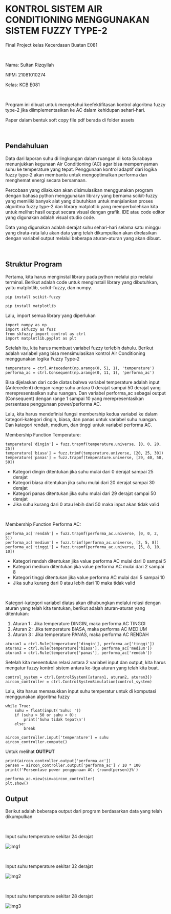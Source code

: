 # KONTROL SISTEM AIR CONDITIONING MENGGUNAKAN SISTEM FUZZY TYPE-2
Final Project kelas Kecerdasan Buatan E081

<br>

Nama: Sultan Rizqyllah

NPM: 21081010274

Kelas: KCB E081

<br>

Program ini dibuat untuk mengetahui keefektifitasan kontrol algoritma fuzzy type-2 jika diimplementasikan ke AC dalam kehidupan sehari-hari.

Paper dalam bentuk soft copy file pdf berada di folder assets

<br>

## Pendahuluan

Data dari laporan suhu di lingkungan dalam ruangan di kota Surabaya menunjukkan kegunaan Air Conditioning (AC) agar bisa mempernyaman suhu ke temperature yang tepat. Penggunaan kontrol adaptif dari logika fuzzy type-2 akan membantu untuk mengoptimalkan performa dan menghemat energi secara bersamaan. 

Percobaan yang dilakukan akan disimulasikan menggunakan program dengan bahasa python menggunakan library yang bernama scikit-fuzzy yang memiliki banyak alat yang dibutuhkan untuk menjalankan proses algoritma fuzzy type-2 dan library matplotlib yang memperbolehkan kita untuk melihat hasil output secara visual dengan grafik. IDE atau code editor yang digunakan adalah visual studio code.

Data yang digunakan adalah derajat suhu sehari-hari selama satu minggu yang dirata-rata lalu akan data yang telah dikumpulkan akan direlasikan dengan variabel output melalui beberapa aturan-aturan yang akan dibuat.

<br>

## Struktur Program
Pertama, kita harus menginstal library pada python melalui pip melalui terminal.
Berikut adalah code untuk menginstall library yang dibutuhkan, yaitu matplotlib, scikit-fuzzy, dan numpy.

`pip install scikit-fuzzy`

`pip install matplotlib`

Lalu, import semua library yang diperlukan

```
import numpy as np
import skfuzzy as fuzz
from skfuzzy import control as ctrl
import matplotlib.pyplot as plt
```

Setelah itu, kita harus membuat variabel fuzzy terlebih dahulu. Berikut adalah variabel yang bisa mensimulasikan kontrol Air Conditioning menggunakan logika Fuzzy Type-2

```
temperature = ctrl.Antecedent(np.arange(0, 51, 1), 'temperature')
performa_ac = ctrl.Consequent(np.arange(0, 11, 1), 'performa_ac')
```

Bisa dijelaskan dari code diatas bahwa variabel temperature adalah input (Antecedent) dengan range suhu antara 0 derajat sampai 50 derajat yang merepresentasikan suhu ruangan. Dan variabel performa_ac sebagai output (Consequent) dengan range 1 sampai 10 yang merepresentasikan persentase penggunaan power/performa AC.

Lalu, kita harus mendefinisi fungsi membership kedua variabel ke dalam kategori-kategori dingin, biasa, dan panas untuk variabel suhu ruangan. Dan kategori rendah, medium, dan tinggi untuk variabel performa AC.

Membership Function Temperature:

```
temperature['dingin'] = fuzz.trapmf(temperature.universe, [0, 0, 20, 25])
temperature['biasa'] = fuzz.trimf(temperature.universe, [20, 25, 30])
temperature['panas'] = fuzz.trapmf(temperature.universe, [29, 40, 50, 50])
```

*	Kategori dingin ditentukan jika suhu mulai dari 0 derajat sampai 25 derajat
*	Kategori biasa ditentukan jika suhu mulai dari 20 derajat sampai 30 derajat
*	Kategori panas ditentukan jika suhu mulai dari 29 derajat sampai 50 derajat
*	Jika suhu kurang dari 0 atau lebih dari 50 maka input akan tidak valid

<br>

Membership Function Performa AC:

```
performa_ac['rendah'] = fuzz.trapmf(performa_ac.universe, [0, 0, 2, 5])
performa_ac['medium'] = fuzz.trimf(performa_ac.universe, [2, 5, 8])
performa_ac['tinggi'] = fuzz.trapmf(performa_ac.universe, [5, 8, 10, 10])
```

*	Kategori rendah ditentukan jika value performa AC mulai dari 0 sampai 5
*	Kategori medium ditentukan jika value performa AC mulai dari 2 sampai 8
*	Kategori tinggi ditentukan jika value performa AC mulai dari 5 sampai 10
*	Jika suhu kurang dari 0 atau lebih dari 10 maka tidak valid

<br>

Kategori-kategori variabel diatas akan dihubungkan melalui relasi dengan aturan yang telah kita tentukan, berikut adalah aturan-aturan yang ditentukan:

1. Aturan 1 : Jika temperature DINGIN, maka performa AC TINGGI
2. Aturan 2 : Jika temperature BIASA, maka performa AC MEDIUM
3. Aturan 3 : Jika temperature PANAS, maka performa AC RENDAH

```
aturan1 = ctrl.Rule(temperature['dingin'], performa_ac['tinggi'])
aturan2 = ctrl.Rule(temperature['biasa'], performa_ac['medium'])
aturan3 = ctrl.Rule(temperature['panas'], performa_ac['rendah'])
```

Setelah kita menentukan relasi antara 2 variabel input dan output, kita harus mengatur fuzzy kontrol sistem antara ke-tiga aturan yang telah kita buat.

```
control_system = ctrl.ControlSystem([aturan1, aturan2, aturan3])
aircon_controller = ctrl.ControlSystemSimulation(control_system)
```

Lalu, kita harus memasukkan input suhu temperatur untuk di komputasi menggunakan algoritma fuzzy

```
while True:
    suhu = float(input('Suhu: '))
    if (suhu > 50 or suhu < 0):
        print('Suhu tidak tepat\n')
    else:
        break

aircon_controller.input['temperature'] = suhu
aircon_controller.compute()
```

Untuk melihat **OUTPUT**

```
print(aircon_controller.output['performa_ac'])
persen = aircon_controller.output['performa_ac'] / 10 * 100
print(f'Persentase power penggunaan AC: {round(persen)}%')

performa_ac.view(sim=aircon_controller)
plt.show()
```

## Output

Berikut adalah beberapa output dari program berdasarkan data yang telah dikumpulkan

<br>

Input suhu temperature sekitar 24 derajat

![img1](assets/dingin.png)

<br>

Input suhu temperature sekitar 32 derajat

![img2](assets/panas.png)

<br>

Input suhu temperature sekitar 28 derajat

![img3](assets/biasa.png)
